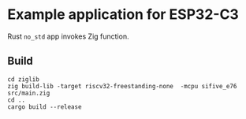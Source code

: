 # Example application for ESP32-C3

Rust `no_std` app invokes Zig function.

## Build

```
cd ziglib
zig build-lib -target riscv32-freestanding-none  -mcpu sifive_e76   src/main.zig
cd ..
cargo build --release
```

